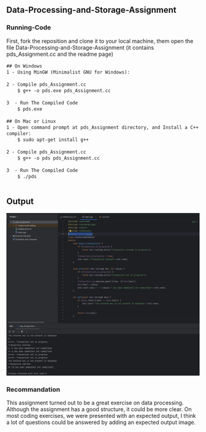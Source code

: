 ## Data-Processing-and-Storage-Assignment

### Running-Code
First, fork the reposition and clone it to your local machine, them open the file Data-Processing-and-Storage-Assignment (it contains pds_Assignment.cc and the readme page) 

```shell
## On Windows
1 - Using MinGW (Minimalist GNU for Windows):

2 - Compile pds_Assignment.cc
    $ g++ -o pds.exe pds_Assignment.cc

3  - Run The Compiled Code
    $ pds.exe

## On Mac or Linux
1 - Open command prompt at pds_Assignment directory, and Install a C++ compiler:
    $ sudo apt-get install g++

2 - Compile pds_Assignment.cc
    $ g++ -o pds pds_Assignment.cc

3  - Run The Compiled Code
    $ ./pds 
    
```

## Output
![Alt text](pds.png)

### Recommandation
This assignment turned out to be a great exercise on data processing. Although the assignment has a good structure, it could be more clear. On most coding exercises, we were presented with an expected output, I think a lot of questions could be answered by adding an expected output image.



